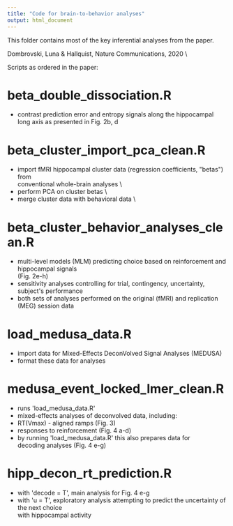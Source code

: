 ```yaml
---
title: "Code for brain-to-behavior analyses"
output: html_document
---
```

This folder contains most of the key inferential analyses from the paper.

Dombrovski, Luna & Hallquist, Nature Communications, 2020 \

Scripts as ordered in the paper:

# beta_double_dissociation.R
- contrast prediction error and entropy signals along the hippocampal \
long axis as presented in Fig. 2b, d

# beta_cluster_import_pca_clean.R
- import fMRI hippocampal cluster data (regression coefficients, "betas") from \
conventional whole-brain analyses \
- perform PCA on cluster betas \
- merge cluster data with behavioral data \

# beta_cluster_behavior_analyses_clean.R
- multi-level models (MLM) predicting choice based on reinforcement and hippocampal signals \
(Fig. 2e-h)
- sensitivity analyses controlling for trial, contingency, uncertainty,\
subject's performance
- both sets of analyses performed on the original (fMRI) and replication (MEG) session data

# load_medusa_data.R
- import data for Mixed-Effects DeconVolved Signal Analyses (MEDUSA)
- format these data for analyses

# medusa_event_locked_lmer_clean.R
- runs 'load_medusa_data.R'
- mixed-effects analyses of deconvolved data, including:
- RT(Vmax) - aligned ramps (Fig. 3)
- responses to reinforcement (Fig. 4 a-d)
- by running 'load_medusa_data.R' this also prepares data for \
 decoding analyses (Fig. 4 e-g)

# hipp_decon_rt_prediction.R
- with 'decode = T', main analysis for Fig. 4 e-g
- with 'u = T', exploratory analysis attempting to predict the uncertainty of the next choice \
with hippocampal activity
